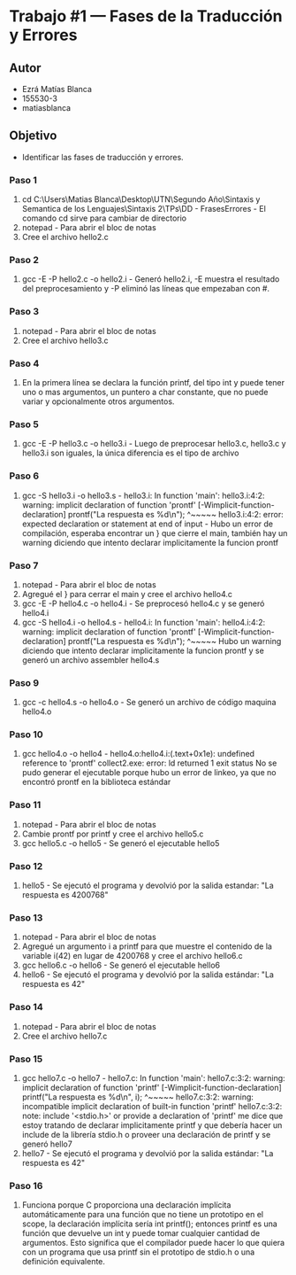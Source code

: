 # Trabajo #1 — Fases de la Traducción y Errores
## Autor
 * Ezrá Matías Blanca
 * 155530-3
 * matiasblanca
## Objetivo
 * Identificar las fases de traducción y errores.
 ### Paso 1
 1. cd C:\Users\Matias Blanca\Desktop\UTN\Segundo Año\Sintaxis y Semantica de los Lenguajes\Sintaxis 2\TPs\DD - FrasesErrores -
 El comando cd sirve para cambiar de directorio
2. notepad - Para abrir el bloc de notas
3. Cree el archivo hello2.c
### Paso 2
1. gcc -E -P hello2.c -o hello2.i - Generó hello2.i, -E muestra el resultado del preprocesamiento y -P eliminó las líneas que empezaban con #.
### Paso 3
1. notepad - Para abrir el bloc de notas
2. Cree el archivo hello3.c
### Paso 4
1. En la primera línea se declara la función printf, del tipo int y puede tener uno o mas argumentos, un puntero a char constante, que no puede variar y opcionalmente otros argumentos.
### Paso 5
1. gcc -E -P hello3.c -o hello3.i - Luego de preprocesar hello3.c, hello3.c y hello3.i son iguales, la única diferencia es el tipo de archivo
### Paso 6
1. gcc -S hello3.i -o hello3.s - hello3.i: In function 'main':
hello3.i:4:2: warning: implicit declaration of function 'prontf' [-Wimplicit-function-declaration]
  prontf("La respuesta es %d\n");
  ^~~~~~
hello3.i:4:2: error: expected declaration or statement at end of input - Hubo un error de compilación, esperaba encontrar un } que cierre el main, también hay un warning diciendo que intento declarar implicitamente la funcion prontf
### Paso 7
1. notepad - Para abrir el bloc de notas
2. Agregué el } para cerrar el main y cree el archivo hello4.c
3. gcc -E -P hello4.c -o hello4.i - Se preprocesó hello4.c y se generó hello4.i
4. gcc -S hello4.i -o hello4.s - hello4.i: In function 'main':
hello4.i:4:2: warning: implicit declaration of function 'prontf' [-Wimplicit-function-declaration]
  prontf("La respuesta es %d\n");
  ^~~~~~ Hubo un warning diciendo que intento declarar implicitamente la funcion prontf y se generó un archivo assembler hello4.s
  ### Paso 9
  1. gcc -c hello4.s -o hello4.o - Se generó un archivo de código maquina hello4.o
  ### Paso 10
  1. gcc hello4.o -o hello4 - hello4.o:hello4.i:(.text+0x1e): undefined reference to 'prontf'
collect2.exe: error: ld returned 1 exit status No se pudo generar el ejecutable porque hubo un error de linkeo, ya que no encontró prontf en la biblioteca estándar
### Paso 11
1. notepad - Para abrir el bloc de notas
2. Cambie prontf por printf y cree el archivo hello5.c
3. gcc hello5.c -o hello5 - Se generó el ejecutable hello5
### Paso 12
1. hello5 - Se ejecutó el programa y devolvió por la salida estandar: "La respuesta es 4200768"
### Paso 13
1. notepad - Para abrir el bloc de notas
2. Agregué un argumento i a printf para que muestre el contenido de la variable i(42) en lugar de 4200768 y cree el archivo hello6.c
3. gcc hello6.c -o hello6 - Se generó el ejecutable hello6
4. hello6 - Se ejecutó el programa y devolvió por la salida estándar: "La respuesta es 42"
### Paso 14
1. notepad - Para abrir el bloc de notas
2. Cree el archivo hello7.c
### Paso 15
1. gcc hello7.c -o hello7 - hello7.c: In function 'main':
hello7.c:3:2: warning: implicit declaration of function 'printf' [-Wimplicit-function-declaration]
  printf("La respuesta es %d\n", i);
  ^~~~~~
hello7.c:3:2: warning: incompatible implicit declaration of built-in function 'printf'
hello7.c:3:2: note: include '<stdio.h>' or provide a declaration of 'printf' me dice que estoy tratando de declarar implicitamente printf y que debería hacer un include de la librería stdio.h o proveer una declaración de printf y se generó hello7
2. hello7 - Se ejecutó el programa y devolvió por la salida estándar: "La respuesta es 42"
### Paso 16
1. Funciona porque C proporciona una declaración implícita automáticamente para una función que no tiene un prototipo en el scope, la declaración implícita sería int printf(); entonces printf es una función que devuelve un int y puede tomar cualquier cantidad de argumentos. Esto significa que el compilador puede hacer lo que quiera con un programa que usa printf sin el prototipo de stdio.h o una definición equivalente.


